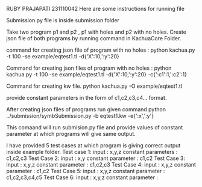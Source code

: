 RUBY PRAJAPATI 231110042
Here are some instructions for running file

Submission.py file is inside submission folder 

Take two program p1 and p2 , p1 with holes and p2 with no holes.
Create json file of both programs by running command in KachuaCore Folder. 

command for creating json file of program with no holes : 
     python kachua.py -t 100 -se example/eqtest1.tl -d{'X':10,':y':20}

Command for creating json files of program with no holes :
    python kachua.py -t 100 -se example/eqtest1.tl -d{'X':10,':y':20} -c{':c1':1,':c2':1}

Command for creating kw file.
     python kachua.py -O example/eqtest1.tl

provide constant parameters in the form of c1,c2,c3,c4... format.

After creating json files of programs run given command
    python ../submission/symbSubmission.py -b eqtest1.kw -e{':x',':y'}

This comaand will run submision.py file and provide values of constant parameter at which programs will give same output.


I have provided 5 test cases at which program is giving correct output inside example folder.
Test case 1:
  input : x,y,z 
  constant parameters : c1,c2,c3
Test Case 2: 
  input : x,y
  constant parameter : c1,c2
Test Case 3:
  input : x,y,z
  constant parameter : c1,c2,c3
Test Case 4:
  input : x,y,z
  constant parameter : c1,c2
Test Case 5:
  input : x,y,z
  constant parameter : c1,c2,c3,c4,c5
Test Case 6:
  input : x,y,z
  constant parameter : 